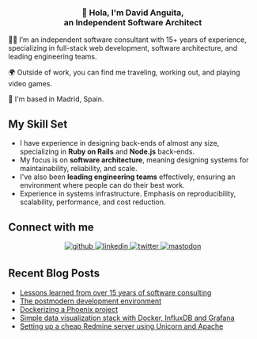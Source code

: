 ### <div align="center">👋 Hola, I'm David Anguita,<br/>an Independent Software Architect</div>

👨‍💻 I’m an independent software consultant with 15+ years of experience,
specializing in full-stack web development, software architecture, and leading
engineering teams.

🌍 Outside of work, you can find me traveling, working out, and playing video games.

📍 I'm based in Madrid, Spain.

## My Skill Set

- I have experience in designing back-ends of almost any size, specializing in **Ruby on Rails** and **Node.js** back-ends.
- My focus is on **software architecture**, meaning designing systems for maintainability, reliability, and scale.
- I've also been **leading engineering teams** effectively, ensuring an environment where people can do their best work.
- Experience in systems infrastructure. Emphasis on reproducibility, scalability, performance, and cost reduction.

## Connect with me

<div align="center">
  <a href="https://github.com/danguita" target="_blank">
    <img src="https://img.shields.io/badge/github-%2324292e.svg?&style=for-the-badge&logo=github&logoColor=white" alt="github" style="margin-bottom: 5px;" />
  </a>
  <a href="https://linkedin.com/in/danguita" target="_blank">
    <img src="https://img.shields.io/badge/linkedin-%231E77B5.svg?&style=for-the-badge&logo=linkedin&logoColor=white" alt="linkedin" style="margin-bottom: 5px;" />
  </a>
  <a href="https://x.com/danguita" target="_blank">
    <img src="https://img.shields.io/badge/twitter-%2300acee.svg?&style=for-the-badge&logo=x&logoColor=white" alt="twitter" style="margin-bottom: 5px;" />
  </a>
  <a href="https://mastodon.social/@danguita" target="_blank">
    <img src="https://img.shields.io/badge/mastodon-%23563acc.svg?&style=for-the-badge&logo=mastodon&logoColor=white" alt="mastodon" style="margin-bottom: 5px;" />
  </a>
</div>

## Recent Blog Posts

<!-- BLOG-POST-LIST:START -->
- [Lessons learned from over 15 years of software consulting](https://davidanguita.name/articles/lessons-learned-from-over-15-years-of-software-consulting/)
- [The postmodern development environment](https://davidanguita.name/articles/the-postmodern-development-environment/)
- [Dockerizing a Phoenix project](https://davidanguita.name/articles/dockerizing-a-phoenix-project/)
- [Simple data visualization stack with Docker, InfluxDB and Grafana](https://davidanguita.name/articles/simple-data-visualization-stack-with-docker-influxdb-and-grafana/)
- [Setting up a cheap Redmine server using Unicorn and Apache](https://davidanguita.name/articles/setting-up-a-cheap-redmine-server-using-unicorn-and-apache/)
<!-- BLOG-POST-LIST:END -->
